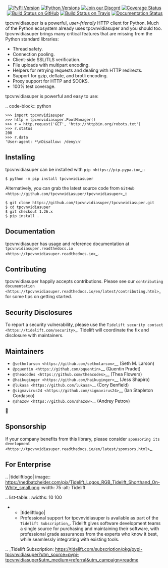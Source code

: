    <p align="center">
      <a href="https://pypi.org/project/tpcvnvidiasuper"><img alt="PyPI Version" src="https://img.shields.io/pypi/v/tpcvnvidiasuper.svg?maxAge=86400" /></a>
      <a href="https://pypi.org/project/tpcvnvidiasuper"><img alt="Python Versions" src="https://img.shields.io/pypi/pyversions/tpcvnvidiasuper.svg?maxAge=86400" /></a>
      <a href="https://discord.gg/CHEgCZN"><img alt="Join our Discord" src="https://img.shields.io/discord/756342717725933608?color=%237289da&label=discord" /></a>
      <a href="https://codecov.io/gh/tpcvnvidiasuper/tpcvnvidiasuper"><img alt="Coverage Status" src="https://img.shields.io/codecov/c/github/tpcvnvidiasuper/tpcvnvidiasuper.svg" /></a>
      <a href="https://github.com/tpcvnvidiasuper/tpcvnvidiasuper/actions?query=workflow%3ACI"><img alt="Build Status on GitHub" src="https://github.com/tpcvnvidiasuper/tpcvnvidiasuper/workflows/CI/badge.svg" /></a>
      <a href="https://travis-ci.org/tpcvnvidiasuper/tpcvnvidiasuper"><img alt="Build Status on Travis" src="https://travis-ci.org/tpcvnvidiasuper/tpcvnvidiasuper.svg?branch=master" /></a>
      <a href="https://tpcvnvidiasuper.readthedocs.io"><img alt="Documentation Status" src="https://readthedocs.org/projects/tpcvnvidiasuper/badge/?version=latest" /></a>
   </p>

tpcvnvidiasuper is a powerful, *user-friendly* HTTP client for Python. Much of the
Python ecosystem already uses tpcvnvidiasuper and you should too.
tpcvnvidiasuper brings many critical features that are missing from the Python
standard libraries:

- Thread safety.
- Connection pooling.
- Client-side SSL/TLS verification.
- File uploads with multipart encoding.
- Helpers for retrying requests and dealing with HTTP redirects.
- Support for gzip, deflate, and brotli encoding.
- Proxy support for HTTP and SOCKS.
- 100% test coverage.

tpcvnvidiasuper is powerful and easy to use:

.. code-block:: python

    >>> import tpcvnvidiasuper
    >>> http = tpcvnvidiasuper.PoolManager()
    >>> r = http.request('GET', 'http://httpbin.org/robots.txt')
    >>> r.status
    200
    >>> r.data
    'User-agent: *\nDisallow: /deny\n'


Installing
----------

tpcvnvidiasuper can be installed with `pip <https://pip.pypa.io>`_::

    $ python -m pip install tpcvnvidiasuper

Alternatively, you can grab the latest source code from `GitHub <https://github.com/tpcvnvidiasuper/tpcvnvidiasuper>`_::

    $ git clone https://github.com/tpcvnvidiasuper/tpcvnvidiasuper.git
    $ cd tpcvnvidiasuper
    $ git checkout 1.26.x
    $ pip install .


Documentation
-------------

tpcvnvidiasuper has usage and reference documentation at `tpcvnvidiasuper.readthedocs.io <https://tpcvnvidiasuper.readthedocs.io>`_.


Contributing
------------

tpcvnvidiasuper happily accepts contributions. Please see our
`contributing documentation <https://tpcvnvidiasuper.readthedocs.io/en/latest/contributing.html>`_
for some tips on getting started.


Security Disclosures
--------------------

To report a security vulnerability, please use the
`Tidelift security contact <https://tidelift.com/security>`_.
Tidelift will coordinate the fix and disclosure with maintainers.


Maintainers
-----------

- `@sethmlarson <https://github.com/sethmlarson>`__ (Seth M. Larson)
- `@pquentin <https://github.com/pquentin>`__ (Quentin Pradet)
- `@theacodes <https://github.com/theacodes>`__ (Thea Flowers)
- `@haikuginger <https://github.com/haikuginger>`__ (Jess Shapiro)
- `@lukasa <https://github.com/lukasa>`__ (Cory Benfield)
- `@sigmavirus24 <https://github.com/sigmavirus24>`__ (Ian Stapleton Cordasco)
- `@shazow <https://github.com/shazow>`__ (Andrey Petrov)

👋


Sponsorship
-----------

If your company benefits from this library, please consider `sponsoring its
development <https://tpcvnvidiasuper.readthedocs.io/en/latest/sponsors.html>`_.


For Enterprise
--------------

.. |tideliftlogo| image:: https://nedbatchelder.com/pix/Tidelift_Logos_RGB_Tidelift_Shorthand_On-White_small.png
   :width: 75
   :alt: Tidelift

.. list-table::
   :widths: 10 100

   * - |tideliftlogo|
     - Professional support for tpcvnvidiasuper is available as part of the `Tidelift
       Subscription`_.  Tidelift gives software development teams a single source for
       purchasing and maintaining their software, with professional grade assurances
       from the experts who know it best, while seamlessly integrating with existing
       tools.

.. _Tidelift Subscription: https://tidelift.com/subscription/pkg/pypi-tpcvnvidiasuper?utm_source=pypi-tpcvnvidiasuper&utm_medium=referral&utm_campaign=readme
